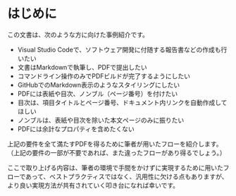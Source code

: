# はじめに

この文書は、次のような方に向けた事例紹介です。
- Visual Studio Codeで、ソフトウェア開発に付随する報告書などの作成も行いたい
- 文書はMarkdownで執筆し、PDFで提出したい
- コマンドライン操作のみでPDFビルドが完了するようにしたい
- GitHubでのMarkdown表示のようなスタイリングにしたい
- PDFには表紙や目次、ノンブル（ページ番号）を付けたい
- 目次は、項目タイトルとページ番号、ドキュメント内リンクを自動作成してほしい
- ノンブルは、表紙や目次を除いた本文ページのみに振りたい
- PDFには余計なプロパティを含めたくない

上記の要件を全て満たすPDFを得るために筆者が用いたフローを紹介します。（上記の要件の一部が不要であれば、また違ったフローがあり得るでしょう。）

ここで取り上げる内容は、筆者の環境で手間をかけずに実現するために用いたフローであって、ベストプラクティスではなく、汎用性に欠ける点もありますが、より良い実現方法が共有されていく叩き台になれば幸いです。
